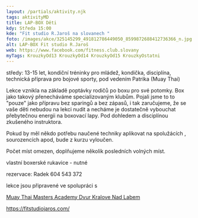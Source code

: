 ```yaml
---
layout: /partials/aktivity.njk
tags: aktivityMD
title: LAP-BOX Děti
kdy: Středa 15:00
kde: "Fit studio R.Jaroš na slovanech "
foto: /images/akce/325145299_491812786449050_8599872688412736366_n.jpg
alt: LAP-BOX Fit studio R.Jaroš
web: https://www.facebook.com/fitness.club.slovany
myTags: KrouzkyOd13 KrouzkyOd14 KrouzkyOd15 KrouzkyOstatni
---
```

<!--StartFragment-->

středy: 13-15 let, kondiční tréninky pro mládež, kondička, disciplína, technická příprava pro bojové sporty, pod vedením Patrika (Muay Thai)

Lekce vznikla na základě poptávky rodičů po boxu pro své potomky. Box jako takový přenecháváme specializovaným klubům. Pojali jsme to to "pouze" jako přípravu bez sparingů a bez zápasů, i tak zaručujeme, že se vaše děti nebudou na lekci nudit a necháme je dostatečně vybouchat přebytečnou energii na boxovací lapy. Pod dohledem a disciplínou zkušeného instruktora.

Pokud by měl někdo potřebu naučené techniky aplikovat na spolužácích , sourozencích apod, bude z kurzu vyloučen.

Počet míst omezen, doplňujeme několik posledních volných míst.

vlastní boxerské rukavice - nutné

rezervace: Radek 604 543 372

lekce jsou připravené ve spolupráci s

[Muay Thai Masters Academy Dvur Kralove Nad Labem](https://www.facebook.com/profile.php?id=100054686923082&__cft__[0]=AZVbxKGFNGt6ZfeHGIZ7CXxJOkav9Ho01DbRc6MxgoUvnklH5WITNbDlZaV-mXyDWU1AldVi-lwbcikE6Yw7ouX9JU3s8ZzJ-8uLVvj93DdIO6wyCl-jJ_Ll5GoaXd-UZCBLck7vIBemqU_otWOVVqnpiPnyEMoCw22ihPhVO5F-BSoSuqEKL-E8LzAVM9hGSvU&__tn__=-]K-R)

<!--EndFragment-->

https://fitstudiojaros.com/